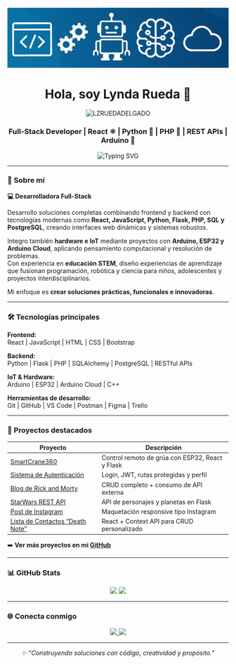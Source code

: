 <p align="center">
  <img src="https://github.com/LZRUEDADELGADO/Lyndazrueda/blob/main/banner.png" alt="Full-Stack Developer Banner" />
</p>

<h1 align="center">Hola, soy Lynda Rueda 👋</h1>

<p align="center">
  <img src="https://komarev.com/ghpvc/?username=LZRUEDADELGADO&label=Profile+views&color=58a6ff&style=flat" alt="LZRUEDADELGADO" />
</p>

<h3 align="center">
Full-Stack Developer | React ⚛️ | Python 🐍 | PHP 🧩 | REST APIs | Arduino 🤖
</h3>

<p align="center">
  <img src="https://readme-typing-svg.demolab.com?font=Fira+Code&pause=1000&color=58A6FF&width=435&lines=Desarrollo+Full-Stack+con+impacto;Software+%2B+Hardware+para+innovar;Soluciones+web+%7C+IoT+%7C+STEM" alt="Typing SVG" />
</p>



---

### 🚀 Sobre mí

**💻 Desarrolladora Full-Stack**  

Desarrollo soluciones completas combinando frontend y backend con tecnologías modernas como **React, JavaScript, Python, Flask, PHP, SQL y PostgreSQL**, creando interfaces web dinámicas y sistemas robustos.  

Integro también **hardware e IoT** mediante proyectos con **Arduino, ESP32 y Arduino Cloud**, aplicando pensamiento computacional y resolución de problemas.  
Con experiencia en **educación STEM**, diseño experiencias de aprendizaje que fusionan programación, robótica y ciencia para niños, adolescentes y proyectos interdisciplinarios.  

Mi enfoque es **crear soluciones prácticas, funcionales e innovadoras**.

---

### 🛠️ Tecnologías principales

**Frontend:**  
React | JavaScript | HTML | CSS | Bootstrap

**Backend:**  
Python | Flask | PHP | SQLAlchemy | PostgreSQL | RESTful APIs

**IoT & Hardware:**  
Arduino | ESP32 | Arduino Cloud | C++

**Herramientas de desarrollo:**  
Git | GitHub | VS Code | Postman | Figma | Trello

---

### 🌟 Proyectos destacados

| Proyecto | Descripción |
|---------|-------------|
| [SmartCrane360](https://github.com/LZRUEDADELGADO/SmartCrane360) | Control remoto de grúa con ESP32, React y Flask |
| [Sistema de Autenticación](https://github.com/4GeeksAcademy/Spain-fs-pt-85-LyndaRueda-Sistema-de-Autenticaci-n-con-Python-Flask-y-React.js) | Login, JWT, rutas protegidas y perfil |
| [Blog de Rick and Morty](https://github.com/LZRUEDADELGADO/Spain-fs-pt-85-LyndaRueda-blog-de-Rick-and-Morty-con-todas-las-funcionalidades) | CRUD completo + consumo de API externa |
| [StarWars REST API](https://github.com/4GeeksAcademy/Spain-fs-pt-85-LyndaRueda-exercise-flask-rest-hello-StarWars-REST-API-FIN) | API de personajes y planetas en Flask |
| [Post de Instagram](https://github.com/LZRUEDADELGADO/github-lyndarueda-Instagram-Photo-Feed-con-HTML-CSS) | Maquetación responsive tipo Instagram |
| [Lista de Contactos “Death Note”](https://github.com/4GeeksAcademy/Spain-fs-pt-85-LyndaRueda-Lista-de-Contactos-Death-Note.-usando-React-Context) | React + Context API para CRUD personalizado |

➡️ **Ver más proyectos en mi [GitHub](https://github.com/stars/LZRUEDADELGADO/lists/proyects)**

---

### 📊 GitHub Stats

<p align="center">
  <img src="https://github-readme-stats.vercel.app/api?username=LZRUEDADELGADO&show_icons=true&theme=react&hide_title=true" height="170" />
  <img src="https://github-readme-stats.vercel.app/api/top-langs/?username=LZRUEDADELGADO&layout=compact&theme=react&langs_count=6" height="170" />
</p>

---

### 🌐 Conecta conmigo

<p align="center">
  <a href="https://www.linkedin.com/in/lynda-rueda/" target="_blank">
    <img src="https://img.shields.io/badge/LinkedIn-blue?style=for-the-badge&logo=linkedin&logoColor=white" />
  </a>
  <a href="mailto:lynda.dev@gmail.com">
    <img src="https://img.shields.io/badge/Gmail-red?style=for-the-badge&logo=gmail&logoColor=white" />
  </a>
</p>

---

<p align="center"><i>✨ “Construyendo soluciones con código, creatividad y propósito.”</i></p>

